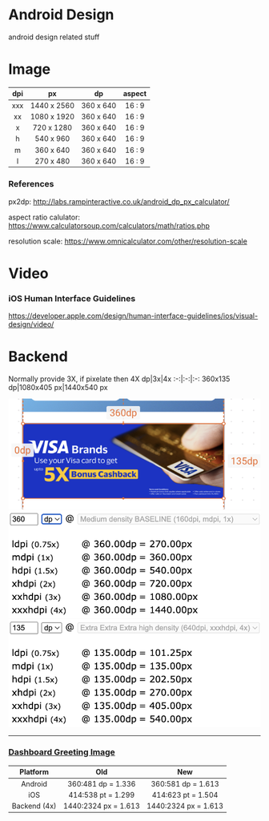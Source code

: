 # Android Design
android design related stuff

# Image

dpi|px|dp|aspect
:-:|:-:|:-:|:-:
xxx | 1440 x 2560|360 x 640|16 : 9
 xx | 1080 x 1920|360 x 640|16 : 9
  x | 720 x 1280 |360 x 640|16 : 9
  h | 540 x 960  |360 x 640|16 : 9
  m | 360 x 640  |360 x 640|16 : 9
  l | 270 x 480  |360 x 640|16 : 9

### References
px2dp: http://labs.rampinteractive.co.uk/android_dp_px_calculator/

aspect ratio calulator: https://www.calculatorsoup.com/calculators/math/ratios.php

resolution scale: https://www.omnicalculator.com/other/resolution-scale

# Video

### iOS Human Interface Guidelines

https://developer.apple.com/design/human-interface-guidelines/ios/visual-design/video/

# Backend
Normally provide 3X, if pixelate then 4X
dp|3x|4x
:-:|:-:|:-:
360x135 dp|1080x405 px|1440x540 px


![dp-banner](https://github.com/shanraisshan/Notes/blob/main/Android/Design/!/dp-banner.png)
![dp-width](https://github.com/shanraisshan/Notes/blob/main/Android/Design/!/dp-width.png)
![dp-height](https://github.com/shanraisshan/Notes/blob/main/Android/Design/!/dp-height.png)

----

### [Dashboard Greeting Image](https://docs.google.com/document/d/1cAYB_hRuZOD9TBVNiuQNsw_vnmTUAY8ifTa0kiQsqzk/edit#heading=h.fvouov8v0qs1)

Platform|Old|New
:-:|:-:|:-:
Android|360:481 dp = 1.336|360:581 dp = 1.613
iOS|414:538 pt = 1.299|414:623 pt = 1.504
Backend (4x)|1440:2324 px = 1.613|1440:2324 px = 1.613




